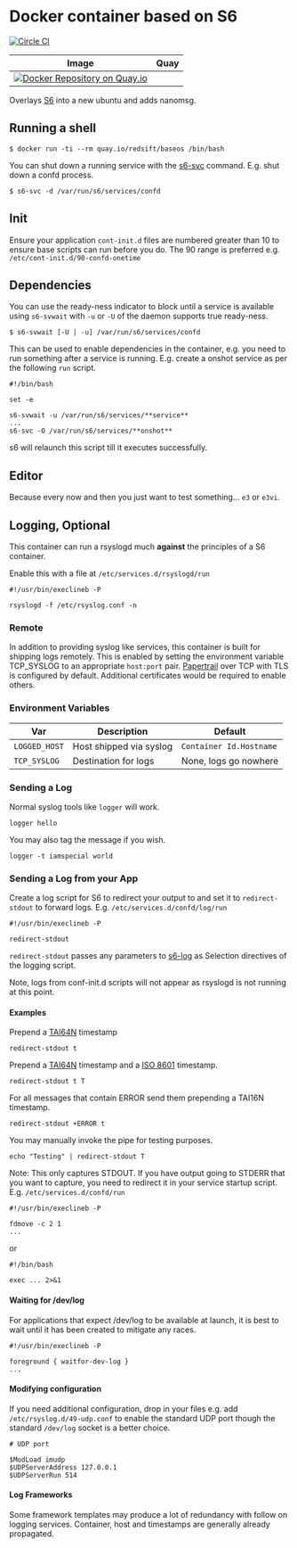# Docker container based on S6

[![Circle CI](https://circleci.com/gh/Redsift/baseos.svg?style=svg)](https://circleci.com/gh/Redsift/baseos)

Image | Quay
----|-----
|[![Docker Repository on Quay.io](https://quay.io/repository/redsift/baseos/status "Docker Repository on Quay.io")](https://quay.io/repository/redsift/baseos)

Overlays [S6](https://github.com/just-containers/s6-overlay) into a new ubuntu and adds nanomsg.

## Running a shell

	$ docker run -ti --rm quay.io/redsift/baseos /bin/bash

You can shut down a running service with the [s6-svc](http://skarnet.org/software/s6/s6-svc.html) command. E.g. shut down a confd process.

	$ s6-svc -d /var/run/s6/services/confd

## Init

Ensure your application `cont-init.d` files are numbered greater than 10 to ensure base scripts can run before you do. The 90 range is preferred e.g. `/etc/cont-init.d/90-confd-onetime`

## Dependencies

You can use the ready-ness indicator to block until a service is available using `s6-svwait` with `-u` or `-U` of the daemon supports true ready-ness.

	$ s6-svwait [-U | -u] /var/run/s6/services/confd

This can be used to enable dependencies in the container, e.g. you need to run something after a service is running. E.g. create a onshot service as per the following `run` script.

	#!/bin/bash

	set -e

	s6-svwait -u /var/run/s6/services/**service**
	...
	s6-svc -O /var/run/s6/services/**onshot**

s6 will relaunch this script till it executes successfully.


## Editor

Because every now and then you just want to test something...  `e3` or `e3vi`.

## Logging, Optional

This container can run a rsyslogd much **against** the principles of a S6 container.

Enable this with a file at `/etc/services.d/rsyslogd/run`

	#!/usr/bin/execlineb -P

	rsyslogd -f /etc/rsyslog.conf -n


### Remote

In addition to providing syslog like services, this container is built for shipping logs remotely. This is enabled by setting the environment variable TCP_SYSLOG to an appropriate `host:port` pair. [Papertrail](https://papertrailapp.com) over TCP with TLS is configured by default. Additional certificates would be required to enable others.

### Environment Variables

|Var|Description|Default|
|---|-----------|-------|
|`LOGGED_HOST`| Host shipped via syslog| `Container Id.Hostname`|
|`TCP_SYSLOG`|Destination for logs|None, logs go nowhere|

### Sending a Log

Normal syslog tools like `logger` will work.

	logger hello

You may also tag the message if you wish.

	logger -t iamspecial world

### Sending a Log from your App

Create a log script for S6 to redirect your output to and set it to `redirect-stdout` to forward logs. E.g. `/etc/services.d/confd/log/run`

	#!/usr/bin/execlineb -P

	redirect-stdout

`redirect-stdout` passes any parameters to [s6-log](http://skarnet.org/software/s6/s6-log.html) as Selection directives of the logging script.

Note, logs from conf-init.d scripts will not appear as rsyslogd is not running at this point.

#### Examples

Prepend a [TAI64N](http://skarnet.org/software/skalibs/libstddjb/tai.html) timestamp

	redirect-stdout t

Prepend a [TAI64N](http://skarnet.org/software/skalibs/libstddjb/tai.html) timestamp and a [ISO 8601](http://en.wikipedia.org/wiki/ISO_8601) timestamp.

	redirect-stdout t T

For all messages that contain ERROR send them prepending a TAI16N timestamp.

	redirect-stdout +ERROR t

You may manually invoke the pipe for testing purposes.

	echo "Testing" | redirect-stdout T

Note: This only captures STDOUT. If you have output going to STDERR that you want to capture, you need to redirect it in your service startup script. E.g. `/etc/services.d/confd/run`

	#!/usr/bin/execlineb -P

	fdmove -c 2 1
	...

or

	#!/bin/bash

	exec ... 2>&1


#### Waiting for /dev/log

For applications that expect /dev/log to be available at launch, it is best to wait until it has been created to mitigate any races.

	#!/usr/bin/execlineb -P

	foreground { waitfor-dev-log }
	...

#### Modifying configuration

If you need additional configuration, drop in your files e.g. add `/etc/rsyslog.d/49-udp.conf` to enable the standard UDP port though the standard `/dev/log` socket is a better choice.

	# UDP port

	$ModLoad imudp
	$UDPServerAddress 127.0.0.1
	$UDPServerRun 514

#### Log Frameworks

Some framework templates may produce a lot of redundancy with follow on logging services. Container, host and timestamps are generally already propagated.


